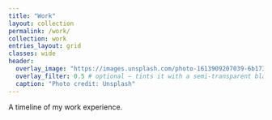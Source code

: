 ```yaml
---
title: "Work"
layout: collection
permalink: /work/
collection: work
entries_layout: grid
classes: wide
header:
  overlay_image: "https://images.unsplash.com/photo-1613909207039-6b173b755cc1"
  overlay_filter: 0.5 # optional — tints it with a semi-transparent black
  caption: "Photo credit: Unsplash"
---
```


A timeline of my work experience.
